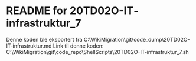 # README for 20TD02O-IT‐infrastruktur_7
Denne koden ble eksportert fra C:\WikiMigration\git\code_dump\20TD02O-IT‐infrastruktur.md
Link til denne koden: C:\WikiMigration\git\code_repo\ShellScripts\20TD02O-IT‐infrastruktur_7.sh
